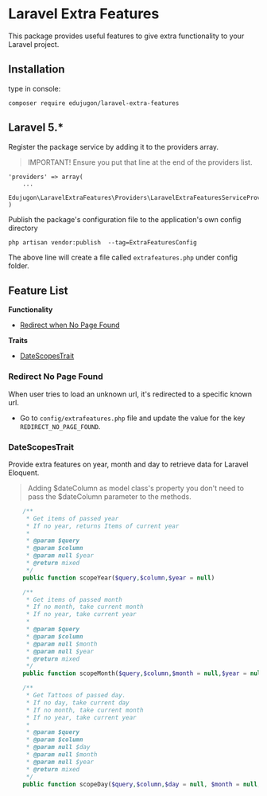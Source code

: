 # Laravel Extra Features

This package provides useful features to give extra functionality to your Laravel project.

## Installation

type in console:
```
composer require edujugon/laravel-extra-features
```

## Laravel 5.*

Register the package service by adding it to the providers array.

> IMPORTANT! Ensure you put that line at the end of the providers list.

```
'providers' => array(
    ...
    Edujugon\LaravelExtraFeatures\Providers\LaravelExtraFeaturesServiceProvider::class
)
```

Publish the package's configuration file to the application's own config directory

```
php artisan vendor:publish  --tag=ExtraFeaturesConfig
```

The above line will create a file called `extrafeatures.php` under config folder. 

## Feature List

**Functionality**

*   [Redirect when No Page Found](https://github.com/edujugon/LaravelExtraFeatures#redirect-no-page-found)

**Traits**

*   [DateScopesTrait](https://github.com/edujugon/LaravelExtraFeatures#datescopestrait)
   


### Redirect No Page Found

When user tries to load an unknown url, it's redirected to a specific known url.

* Go to `config/extrafeatures.php` file and update the value for the key `REDIRECT_NO_PAGE_FOUND`.


### DateScopesTrait

Provide extra features on year, month and day to retrieve data for Laravel Eloquent.

> Adding $dateColumn as model class's property you don't need to pass the $dateColumn parameter to the methods.

```php
    /**
     * Get items of passed year
     * If no year, returns Items of current year
     *
     * @param $query
     * @param $column
     * @param null $year
     * @return mixed
     */
    public function scopeYear($query,$column,$year = null)
```

```php
    /**
     * Get items of passed month
     * If no month, take current month
     * If no year, take current year
     *
     * @param $query
     * @param $column
     * @param null $month
     * @param null $year
     * @return mixed
     */
    public function scopeMonth($query,$column,$month = null,$year = null)
```

```php
    /**
     * Get Tattoos of passed day.
     * If no day, take current day
     * If no month, take current month
     * If no year, take current year
     *
     * @param $query
     * @param $column
     * @param null $day
     * @param null $month
     * @param null $year
     * @return mixed
     */
    public function scopeDay($query,$column,$day = null, $month = null, $year = null)
```
